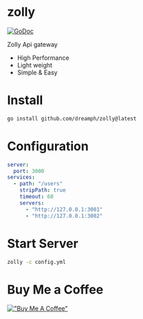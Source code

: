 # zolly
[![GoDoc](https://godoc.org/github.com/imroc/req?status.svg)](https://godoc.org/github.com/imroc/req)

Zolly Api gateway
- High Performance
- Light weight
- Simple & Easy


Install
=======
``` sh
go install github.com/dreamph/zolly@latest
```


Configuration
=======
``` yml
server:
  port: 3000
services:
  - path: "/users"
    stripPath: true
    timeout: 60
    servers:
      - "http://127.0.0.1:3001"
      - "http://127.0.0.1:3002"
```

Start Server
=======
``` sh
zolly -c config.yml
```


Buy Me a Coffee
=======
[!["Buy Me A Coffee"](https://www.buymeacoffee.com/assets/img/custom_images/orange_img.png)](https://www.buymeacoffee.com/dreamph)